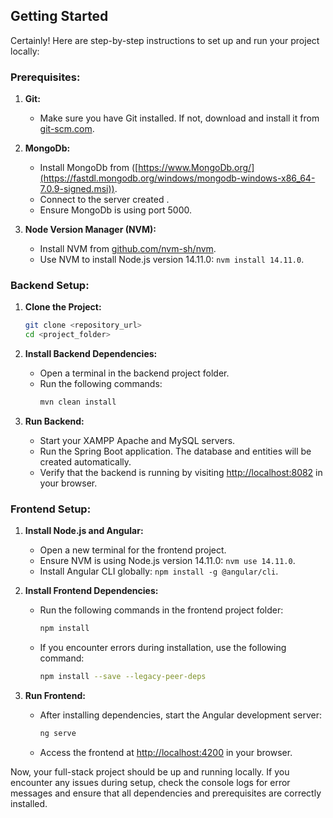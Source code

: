 


## Getting Started

Certainly! Here are step-by-step instructions to set up and run your project locally:

### Prerequisites:

1. **Git:**
   - Make sure you have Git installed. If not, download and install it from [git-scm.com](https://git-scm.com/).

2. **MongoDb:**
   - Install MongoDb from ([https://www.MongoDb.org/](https://fastdl.mongodb.org/windows/mongodb-windows-x86_64-7.0.9-signed.msi)).
   - Connect to the server created .
   - Ensure MongoDb is using port 5000.

3. **Node Version Manager (NVM):**
   - Install NVM from [github.com/nvm-sh/nvm](https://github.com/nvm-sh/nvm).
   - Use NVM to install Node.js version 14.11.0: `nvm install 14.11.0`.

### Backend Setup:

1. **Clone the Project:**
   ```bash
   git clone <repository_url>
   cd <project_folder>
   ```

2. **Install Backend Dependencies:**
   - Open a terminal in the backend project folder.
   - Run the following commands:
     ```bash
     mvn clean install
     ```

3. **Run Backend:**
   - Start your XAMPP Apache and MySQL servers.
   - Run the Spring Boot application. The database and entities will be created automatically.
   - Verify that the backend is running by visiting [http://localhost:8082](http://localhost:8082) in your browser.

### Frontend Setup:

1. **Install Node.js and Angular:**
   - Open a new terminal for the frontend project.
   - Ensure NVM is using Node.js version 14.11.0: `nvm use 14.11.0`.
   - Install Angular CLI globally: `npm install -g @angular/cli`.

2. **Install Frontend Dependencies:**
   - Run the following commands in the frontend project folder:
     ```bash
     npm install
     ```

   - If you encounter errors during installation, use the following command:
     ```bash
     npm install --save --legacy-peer-deps
     ```

3. **Run Frontend:**
   - After installing dependencies, start the Angular development server:
     ```bash
     ng serve
     ```

   - Access the frontend at [http://localhost:4200](http://localhost:4200) in your browser.

Now, your full-stack project should be up and running locally. If you encounter any issues during setup, check the console logs for error messages and ensure that all dependencies and prerequisites are correctly installed.




